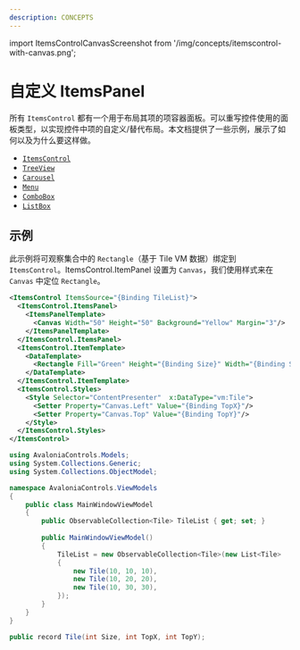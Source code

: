 ```yaml
---
description: CONCEPTS
---
```


import ItemsControlCanvasScreenshot from '/img/concepts/itemscontrol-with-canvas.png';

# 自定义 ItemsPanel

所有 `ItemsControl` 都有一个用于布局其项的项容器面板。可以重写控件使用的面板类型，以实现控件中项的自定义/替代布局。本文档提供了一些示例，展示了如何以及为什么要这样做。

- [`ItemsControl`](./../reference/controls/itemscontrol)
- [`TreeView`](./../reference/controls/treeview-1)
- [`Carousel`](./../reference/controls/carousel)
- [`Menu`](./../reference/controls/menu)
- [`ComboBox`](./../reference/controls/combobox)
- [`ListBox`](./../reference/controls/listbox) 

## 示例
此示例将可观察集合中的 `Rectangle`（基于 Tile VM 数据）绑定到 `ItemsControl`。ItemsControl.ItemPanel 设置为 `Canvas`，我们使用样式来在 `Canvas` 中定位 `Rectangle`。

```xml
<ItemsControl ItemsSource="{Binding TileList}">
  <ItemsControl.ItemsPanel>
    <ItemsPanelTemplate>
      <Canvas Width="50" Height="50" Background="Yellow" Margin="3"/>
    </ItemsPanelTemplate>
  </ItemsControl.ItemsPanel>
  <ItemsControl.ItemTemplate>
    <DataTemplate>
      <Rectangle Fill="Green" Height="{Binding Size}" Width="{Binding Size}"/>
    </DataTemplate>
  </ItemsControl.ItemTemplate>
  <ItemsControl.Styles>
    <Style Selector="ContentPresenter"  x:DataType="vm:Tile">
      <Setter Property="Canvas.Left" Value="{Binding TopX}"/>
      <Setter Property="Canvas.Top" Value="{Binding TopY}"/>
    </Style>
  </ItemsControl.Styles>
</ItemsControl>
```

```csharp title='C# 视图模型'
using AvaloniaControls.Models;
using System.Collections.Generic;
using System.Collections.ObjectModel;

namespace AvaloniaControls.ViewModels
{
    public class MainWindowViewModel
    {
        public ObservableCollection<Tile> TileList { get; set; }
        
        public MainWindowViewModel()
        {
            TileList = new ObservableCollection<Tile>(new List<Tile>
            {
                new Tile(10, 10, 10),
                new Tile(10, 20, 20),
                new Tile(10, 30, 30),
            });    
        }
    }
}
```

```csharp title='C# 项类'
public record Tile(int Size, int TopX, int TopY);
```

<img src={ItemsControlCanvasScreenshot} alt="" />
